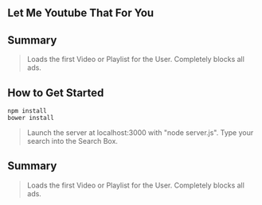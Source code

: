 ## Let Me Youtube That For You ##

## Summary ##
  > Loads the first Video or Playlist for the User. Completely blocks all ads.

## How to Get Started ##
	npm install
	bower install
  >Launch the server at localhost:3000 with "node server.js". 
  >Type your search into the Search Box.

## Summary ##
  > Loads the first Video or Playlist for the User. Completely blocks all ads.